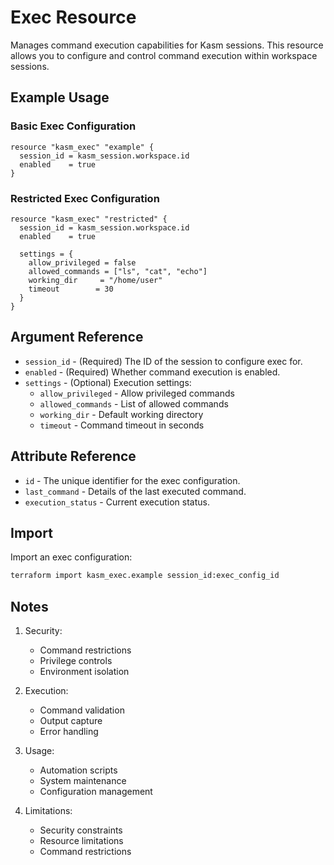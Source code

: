 # Exec Resource

Manages command execution capabilities for Kasm sessions. This resource allows you to configure and control command execution within workspace sessions.

## Example Usage

### Basic Exec Configuration
```hcl
resource "kasm_exec" "example" {
  session_id = kasm_session.workspace.id
  enabled    = true
}
```

### Restricted Exec Configuration
```hcl
resource "kasm_exec" "restricted" {
  session_id = kasm_session.workspace.id
  enabled    = true

  settings = {
    allow_privileged = false
    allowed_commands = ["ls", "cat", "echo"]
    working_dir     = "/home/user"
    timeout        = 30
  }
}
```

## Argument Reference

* `session_id` - (Required) The ID of the session to configure exec for.
* `enabled` - (Required) Whether command execution is enabled.
* `settings` - (Optional) Execution settings:
  * `allow_privileged` - Allow privileged commands
  * `allowed_commands` - List of allowed commands
  * `working_dir` - Default working directory
  * `timeout` - Command timeout in seconds

## Attribute Reference

* `id` - The unique identifier for the exec configuration.
* `last_command` - Details of the last executed command.
* `execution_status` - Current execution status.

## Import

Import an exec configuration:

```bash
terraform import kasm_exec.example session_id:exec_config_id
```

## Notes

1. Security:
   - Command restrictions
   - Privilege controls
   - Environment isolation

2. Execution:
   - Command validation
   - Output capture
   - Error handling

3. Usage:
   - Automation scripts
   - System maintenance
   - Configuration management

4. Limitations:
   - Security constraints
   - Resource limitations
   - Command restrictions
